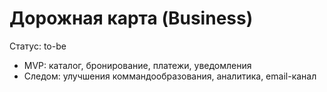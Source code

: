 # Дорожная карта (Business)

Статус: to-be

- MVP: каталог, бронирование, платежи, уведомления
- Следом: улучшения коммандообразования, аналитика, email-канал
